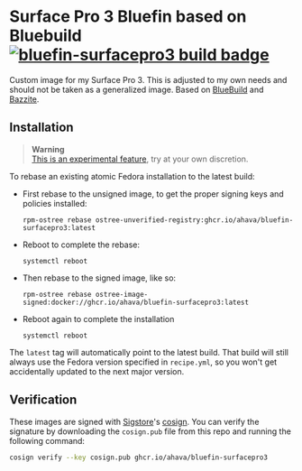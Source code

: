 # Surface Pro 3 Bluefin based on Bluebuild &nbsp; [![bluefin-surfacepro3 build badge](https://github.com/Ahava/bluefin-surfacepro3/actions/workflows/build.yml/badge.svg)](https://github.com/Ahava/bluefin-surfacepro3/actions/workflows/build.yml)

Custom image for my Surface Pro 3. This is adjusted to my own needs and should not be taken as a generalized image. Based on [BlueBuild](https://blue-build.org/how-to/setup/) and [Bazzite](https://github.com/ublue-os/surface/pkgs/container/bazzite-gnome-surface).

## Installation

> **Warning**  
> [This is an experimental feature](https://www.fedoraproject.org/wiki/Changes/OstreeNativeContainerStable), try at your own discretion.

To rebase an existing atomic Fedora installation to the latest build:

- First rebase to the unsigned image, to get the proper signing keys and policies installed:
  ```
  rpm-ostree rebase ostree-unverified-registry:ghcr.io/ahava/bluefin-surfacepro3:latest
  ```
- Reboot to complete the rebase:
  ```
  systemctl reboot
  ```
- Then rebase to the signed image, like so:
  ```
  rpm-ostree rebase ostree-image-signed:docker://ghcr.io/ahava/bluefin-surfacepro3:latest
  ```
- Reboot again to complete the installation
  ```
  systemctl reboot
  ```

The `latest` tag will automatically point to the latest build. That build will still always use the Fedora version specified in `recipe.yml`, so you won't get accidentally updated to the next major version.

## Verification

These images are signed with [Sigstore](https://www.sigstore.dev/)'s [cosign](https://github.com/sigstore/cosign). You can verify the signature by downloading the `cosign.pub` file from this repo and running the following command:

```bash
cosign verify --key cosign.pub ghcr.io/ahava/bluefin-surfacepro3
```
